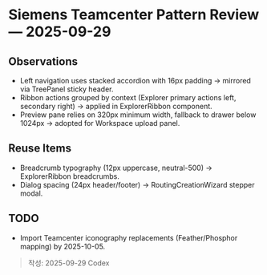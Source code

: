 # Siemens Teamcenter Pattern Review — 2025-09-29

## Observations
- Left navigation uses stacked accordion with 16px padding → mirrored via TreePanel sticky header.
- Ribbon actions grouped by context (Explorer primary actions left, secondary right) → applied in ExplorerRibbon component.
- Preview pane relies on 320px minimum width, fallback to drawer below 1024px → adopted for Workspace upload panel.

## Reuse Items
- Breadcrumb typography (12px uppercase, neutral-500) → ExplorerRibbon breadcrumbs.
- Dialog spacing (24px header/footer) → RoutingCreationWizard stepper modal.

## TODO
- Import Teamcenter iconography replacements (Feather/Phosphor mapping) by 2025-10-05.

> 작성: 2025-09-29 Codex
